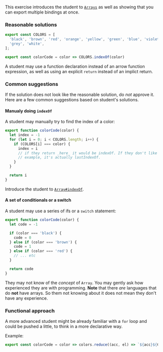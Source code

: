 This exercise introduces the student to [`Arrays`](https://developer.mozilla.org/en-US/docs/Web/JavaScript/Reference/Global_Objects/Array) as well as showing that you
can export multiple bindings at once.

### Reasonable solutions

```javascript
export const COLORS = [
  'black', 'brown', 'red', 'orange', 'yellow', 'green', 'blue', 'violet',
  'grey', 'white',
];

export const colorCode = color => COLORS.indexOf(color)
```

A student may use a function declaration instead of an arrow function expression, as well as using an explicit `return`
instead of an implict return.

### Common suggestions

If the solution does not look like the reasonable solution, do _not_ approve it. Here are a few common suggestions based
on student's solutions.

#### Manualy doing `indexOf`

A student may manually try to find the index of a color:

```javascript
export function colorCode(color) {
  let index = -1
  for (let i = 0; i < COLORS.length; i++) {
    if (COLORS[i] === color) {
      index = i
      // if they return _here_ it would be indexOf. If they don't like in this
      // example, it's actually lastIndexOf.
    }
  }

  return i
}
```

Introduce the student to [`Array#indexOf`](https://developer.mozilla.org/en-US/docs/Web/JavaScript/Reference/Global_Objects/Array/indexOf).

#### A set of conditionals or a switch

A student may use a series of ifs or a `switch` statement:

```javascript
export function colorCode(color) {
  let code = -1

  if (color === 'black') {
    code = 0
  } else if (color === 'brown') {
    code = 1
  } else if (color === 'red') {
    // ... etc
  }

  return code
}
```

They may not know of the _concept_ of `Array`. You may gently ask how experienced they are with programming. **Note**
that there _are_ languages that do **not** have arrays. So them not knowing about it does not mean they don't have any
experience.


### Functional approach

A more advanced student might be already familiar with a `for` loop and could be pushed a little, to think in a more declarative way.

Example:

```javascript
export const colorCode = color => colors.reduce((acc, el) => `${acc}${COLORS.indexOf(el)}`, '')
```
